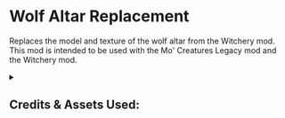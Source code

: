 # Wolf Altar Replacement
Replaces the model and texture of the wolf altar from the Witchery mod.
This mod is intended to be used with the Mo' Creatures Legacy mod and the Witchery mod.



<details>
<summary><h2>Credits & Assets Used:</h2></summary>
<strong>culegooner</strong> - Their tutorial on ASM taught me how to replace class files from vanilla Minecraft and other mods using ASM. (https://www.minecraftforum.net/forums/mapping-and-modding-java-edition/mapping-and-modding-tutorials/1571568-tutorial-1-6-2-changing-vanilla-without-editing). Additionally, some of the source code for his mod "Creeper Burn Core" was used to implement ASM methods in this mod (see link to the Creeper Burn Core source code below). This asset was used under GNU Lesser General Public License v3.0. The different license of this project is permitted under the GNU Lesser General Public License v3.0 from the following sections:

    GNU Lesser General Public License v3.0 - Section 0:
    "..."The Library" refers to a covered work governed by this License",
    "A “Combined Work” is a work produced by combining or linking an Application with the Library"

 
    GNU Lesser General Public License v3.0 - Section 4:
      "You may convey a Combined Work under terms of your choice" provided that:
        - Private modifications are allowed.
        - Notice is given that the Library is used
        - A copy of the GNU Lesser Public License is provided along with a copy of the GNU General Public License.
        - Access is provided to the source code of the Library.

A copy of the GNU Lesser General Public License can be found in the "Negligible License" folder inside the assets folder of the mod jar archive. 

A copy of the GNU General Public license can be found inside the mod jar archive.

The source code for the Creeper Burn Core mod can be found here: https://github.com/culegooner/CreeperBurnCore



<strong>elifoster</strong> - The source code for his mod "Witchery Patch" helped me understand how to use ASM to specifically modify Witchery code (https://github.com/elifoster/WitcheryPatch). This asset was used under the MIT license.


<strong>Technocoder</strong> - Their blog taught me how to properly add manifest data for mods using the build.gradle file (https://blog.techno.fish/minecraft-forge-coremod-tutorial/).




## Use of anatawa12's Fork of ForgeGradle 1.2 within Project:
The source code of this project uses anatawa12's fork of ForgeGradle 1.2 as a library under the GNU Lesser General Public License v2.1 (https://choosealicense.com/licenses/lgpl-2.1/).
 

Compiled versions of this mod are permitted under section 5 of the original license, "A program that contains no derivative of any portion of the Library, but is designed to work with the Library by being compiled or linked with it, is called a "work that uses the Library". Such a work...is not a derivative work of the Library"; consequently the conditions of the original license do not apply to the work.


The source code of this mod is permitted under section 6 of the original license, "you may also combine or link a "work that uses the Library" with the Library to produce a work containing portions of the Library, and distribute that work under terms of your choice" provided that:
* Private modifications are allowed.
* Notice is given that the Library is used and a copy of it's original license is provided.
* Access is provided to the source code of the Library.


The source code for anatawa12's fork of ForgeGradle 1.2 can be found here: https://github.com/anatawa12/ForgeGradle-1.2
